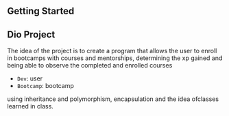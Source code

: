 ## Getting Started



## Dio Project

The idea of ​​the project is to create a program that allows the user to enroll in bootcamps with courses and mentorships, determining the xp gained and being able to observe the completed and enrolled courses

- `Dev`: user
- `Bootcamp`: bootcamp

using inheritance and polymorphism, encapsulation and the idea of ​​classes learned in class.
